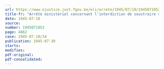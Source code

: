 ```yaml
---
url: https://www.ejustice.just.fgov.be/eli/arrete/1945/07/10/1945071052/justel
title-fr: "Arrêté ministériel concernant l'interdiction de soustraire certains biens ou marchandises à la circulation"
date: 1945-07-10
source:
number: 1945071052
page: 4862
case: 1945-07-10/34
publication: 1945-07-30
starts:
modifies:
pdf-original:
pdf-consolidated:
---
```


